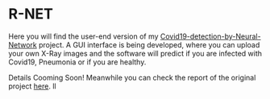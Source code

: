 # R-NET
Here you will find the user-end version of my [Covid19-detection-by-Neural-Network](https://github.com/tousif47/Covid19-detection-by-Neural-Networks) project. A GUI interface is being developed, where you can upload your own X-Ray images and the software will predict if you are infected with Covid19, Pneumonia or if you are healthy.

Details Cooming Soon! Meanwhile you can check the report of the original project [here](https://github.com/tousif47/Covid19-detection-by-Neural-Networks/blob/master/docs/report.pdf).
ll
